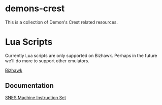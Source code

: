 # demons-crest

This is a collection of Demon's Crest related resources.

# Lua Scripts

Currently Lua scripts are only supported on Bizhawk. Perhaps in the future we'll do more to support other emulators.

[Bizhawk](src/lua/bizhawk/README.md)

## Documentation

[SNES Machine Instruction Set](https://wiki.superfamicom.org/65816-reference)